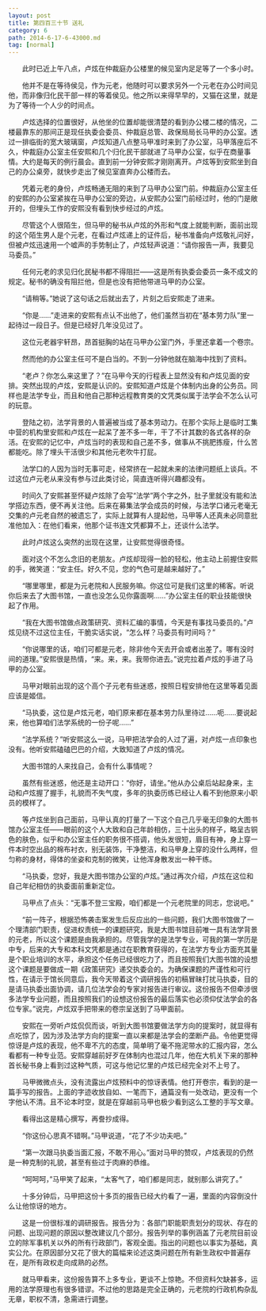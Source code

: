 ```yaml
---
layout: post
title: 第四百三十节 送礼
category: 6
path: 2014-6-17-6-43000.md
tag: [normal]
---
```


　　此时已近上午八点，卢炫在仲裁庭办公楼里的候见室内足足等了一个多小时。

　　他并不是在等待侯见，作为元老，他随时可以要求另外一个元老在办公时间见他，而非像归化民干部一样的等着侯见。他之所以来得早早的，又猫在这里，就是为了等待一个人少的时间点。

　　卢炫选择的位置很好，从他坐的位置却能很清楚的看到办公楼二楼的情况，二楼最靠东的那间正是现任执委会委员、仲裁庭总管、政保局局长马甲的办公室。透过一排临街的宽大玻璃窗，卢炫知道八点整马甲准时来到了办公室，马甲落座后不久，仲裁庭办公室主任安熙和几个归化民干部就进了马甲办公室，似乎在商量事情。大约是每天的例行晨会。直到前一分钟安熙才刚刚离开。卢炫等到安熙坐到自己的办公桌旁，就快步走出了候见室直奔办公楼而去。

　　凭着元老的身份，卢炫畅通无阻的来到了马甲办公室门前。仲裁庭办公室主任的安熙的办公室紧挨在马甲办公室的旁边，从安熙办公室门前经过时，他的门是敞开的，但埋头工作的安熙没有看到快步经过的卢炫。

　　尽管这个人很陌生，但马甲的秘书从卢炫的外形和气度上就能判断，面前出现的这个陌生男人是个元老，在看过卢炫递上的证件后，秘书准备向卢炫敬礼问好，但被卢炫迅速用一个嘘声的手势制止了，卢炫轻声说道：“请你报告一声，我要见马委员。”

　　任何元老的求见归化民秘书都不得阻拦——这是所有执委会委员一条不成文的规定。秘书的确没有阻拦他，但是也没有把他带进马甲的办公室。

　　“请稍等。”她说了这句话之后就出去了，片刻之后安熙走了进来。

　　“你是……”走进来的安熙有点认不出他了，他们虽然当初在“基本劳力队”里一起待过一段日子。但是已经好几年没见过了。

　　这位元老器宇轩昂，昂首挺胸的站在马甲办公室门外，手里还拿着一个卷宗。

　　然而他的办公室主任可不是白当的。不到一分钟他就在脑海中找到了资料。

　　“老卢？你怎么来这里了？”在马甲今天的行程表上显然没有和卢炫见面的安排。突然出现的卢炫，安熙是认识的。安熙知道卢炫是个体制内出身的公务员。同样也是法学专业，而且和他自己那种远程教育类的文凭类似属于法学会不怎么认可的玩意。

　　登陆之初，法学背景的人普遍被当成了基本劳动力。在那个实际上是临时工集中营的机构里安熙和卢炫在一起呆了差不多一年，干了不计其数的各式各样的杂活。在安熙的记忆中，卢炫当时的表现和自己差不多，做事从不挑肥拣瘦，什么苦都能吃。除了埋头干活很少和其他元老吹牛打屁。

　　法学口的人因为当时无事可走，经常挤在一起就未来的法律问题纸上谈兵。不过这位卢元老从来没有参与过此类讨论，简直连听得兴趣都没有。

　　时间久了安熙甚至怀疑卢炫除了会写“法学”两个字之外，肚子里就没有能和法学搭边东西，便不再关注他。后来在募集法学会成员的时候，与法学口诸元老毫无交集的卢元老自然的被遗忘了，实际上就算有人提起他，马甲等人还真未必同意批准他加入：在他们看来，他那个证书连文凭都算不上，还谈什么法学。

　　此时卢炫这么突然的出现在这里，让安熙觉得很奇怪。

　　面对这个不怎么念旧的老朋友。卢炫却现得一脸的轻松，他主动上前握住安熙的手，微笑道：“安主任。好久不见，您的气色可是越来越好了。”

　　“哪里哪里，都是为元老院和人民服务嘛。你这位可是我们这里的稀客。听说你后来去了大图书馆，一直也没怎么见你露面啊……”办公室主任的职业技能很快起了作用。

　　“我在大图书馆做点政策研究、资料汇编的事情，今天是有事找马委员的。”卢炫见绕不过这位主任，干脆实话实说，“怎么样？马委员有时间吗？”

　　“你说哪里的话，咱们可都是元老，除非他今天去开会或者出差了。哪有没时间的道理。”安熙很是热情，“来。来，来。我带你进去。”说完拉着卢炫的手进了马甲的办公室。

　　马甲对眼前出现的这个高个子元老有些迷惑，按照日程安排他在这里等着见面应该是姬信。

　　“马执委，这位是卢炫元老，咱们原来都在基本劳力队里待过……呃……要说起来，他也算咱们法学系统的一份子呢……”

　　“法学系统？”听安熙这么一说，马甲把法学会的人过了遍，对卢炫一点印象也没有。他听安熙磕磕巴巴的介绍，大致知道了卢炫的情况。

　　大图书馆的人来找自己，会有什么事情呢？

　　虽然有些迷惑，他还是主动开口：“你好，请坐。”他从办公桌后站起身来，主动和卢炫握了握手，礼貌而不失气度，多年的执委历练已经让人看不到他原来小职员的模样了。

　　等卢炫坐到自己面前，马甲认真的打量了一下这个自己几乎毫无印象的大图书馆办公室主任——眼前的这个人大致和自己年龄相仿，三十出头的样子，略呈古铜色的肤色，似乎和办公室主任的职务很不搭调，他头发很短，眉目有神，身上穿一件本时空出品的棉布衬衣，别无装饰，干净整洁，和马甲身上穿的没什么两样，但匀称的身材，得体的坐姿和克制的微笑，让他浑身散发出一种干练。

　　“马执委，您好，我是大图书馆办公室的卢炫。”通过再次介绍，卢炫在这位和自己年纪相仿的执委面前重新定位。

　　马甲点了点头：“无事不登三宝殿，咱们都是一个元老院里的同志，您说吧。”

　　“前一阵子，根据恐怖袭击案发生后反应出的一些问题，我们大图书馆做了一个理清部门职责，促进权责统一的课题研究，我是大图书馆目前唯一具有法学背景的元老，所以这个课题是由我承担的。尽管我学的是法学专业，可我的第一学历是中专，后来的大专和本科文凭都是通过在职教育获得的，在法学方专业方面充其量是个职业培训的水平，承担这个任务已经很吃力了，而且按照我们大图书馆的设想这个课题是要做成一期《政策研究》递交执委会的。为确保课题的严谨性和可行性，在请示于馆长同意后，我今天带着这个调研报告的初稿冒昧打扰马执委，目的是请马执委出面协调，请几位法学会的专家对报告进行审议。这份报告不但牵涉很多法学专业问题，而且按照我们的设想这份报告的最后落实也必须仰仗法学会的各位专家。”说完，卢炫双手把带来的卷宗呈送到了马甲面前。

　　安熙在一旁听卢炫侃侃而谈，听到大图书馆要做法学方向的提案时，就显得有点吃惊了，因为涉及法学方向的提案一直以来都是法学会的垄断产品。令他更觉得惊讶是卢炫的表现，他不卑不亢的态度，简单明了毫不拖泥带水的汇报内容，怎么看都有一种专业范。安熙穿越前好歹在体制内也混过几年，他在大机关下来的那种首长秘书身上看到过这种气质，可这与他记忆里的卢炫已经完全对不上号了。

　　马甲微微点头，没有流露出卢炫预料中的惊讶表情。他打开卷宗，看到的是一篇手写的报告。上面的字迹收放自如、一笔而下，通篇没有一处改动，更没有一个字他认不清。且不论本时空，就是在穿越前马甲也极少看到这么工整的手写文章。

　　看得出这是精心撰写，再誊抄成得。

　　“你这份心思真不错啊。”马甲说道，“花了不少功夫吧。”

　　“第一次跟马执委当面汇报，不敢不用心。”面对马甲的赞叹，卢炫表现的仍然是一种克制的礼貌，甚至有些过于肉麻的恭维。

　　“呵呵呵，”马甲笑了起来，“太客气了，咱们都是同志，就别那么讲究了。”

　　十多分钟后，马甲把这份十多页的报告已经大约看了一遍，里面的内容倒没什么让他惊讶的地方。

　　这是一份很标准的调研报告。报告分为：各部门职能职责划分的现状、存在的问题、出现问题的原因以整改建议几个部分。报告列举的事例涵盖了元老院目前设立的除军事机关以外的所有行政部门，客观全面。指出的问题也以事实为基础，真实公允。在原因部分又花了很大的篇幅来论述这类问题在所有新生政权中普遍存在，是所有政权走向成熟的必然。

　　就马甲看来，这份报告算不上多专业，更谈不上惊艳。不但资料欠缺甚多，运用的法学原理也有很多错谬。不过他的思路是完全正确的，元老院的行政机构杂乱无章，职权不清，急需进行调整。
